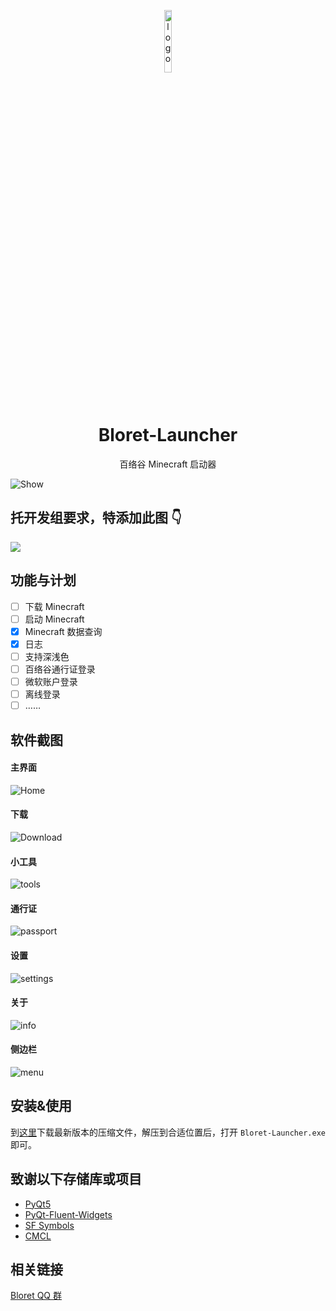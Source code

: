 <p align="center">
  <img width="16%" align="center" src="icons/bloret.png" alt="logo">
</p>
  <h1 align="center">
  Bloret-Launcher
</h1>
<p align="center">
 百络谷 Minecraft 启动器
</p>

![Show](img/show.gif)

## 托开发组要求，特添加此图 👇

![](img/if-not-use-jiedi-will.jpg)

## 功能与计划
- [ ] 下载 Minecraft
- [ ] 启动 Minecraft
- [x] Minecraft 数据查询
- [x] 日志
- [ ] 支持深浅色
- [ ] 百络谷通行证登录
- [ ] 微软账户登录
- [ ] 离线登录
- [ ] ……
## 软件截图
#### 主界面
![Home](img/Home.png)
#### 下载
![Download](img/Download.png)
#### 小工具
![tools](img/tools.png)
#### 通行证
![passport](img/passport.png)
#### 设置
![settings](img/settings.png)
#### 关于
![info](img/info.png)
#### 侧边栏
![menu](img/menu.png)
## 安装&使用
到[这里](https://github.com/BloretCrew/Bloret-Launcher/releases)下载最新版本的压缩文件，解压到合适位置后，打开 `Bloret-Launcher.exe` 即可。
## 致谢以下存储库或项目
- [PyQt5](https://www.riverbankcomputing.com/static/Docs/PyQt5/)
- [PyQt-Fluent-Widgets](https://github.com/zhiyiYo/PyQt-Fluent-Widgets)
- [SF Symbols](https://developer.apple.com/cn/sf-symbols/)
- [CMCL](https://github.com/MrShieh-X/console-minecraft-launcher)
## 相关链接
[Bloret QQ 群](https://qm.qq.com/q/clE5KHaVDG)
